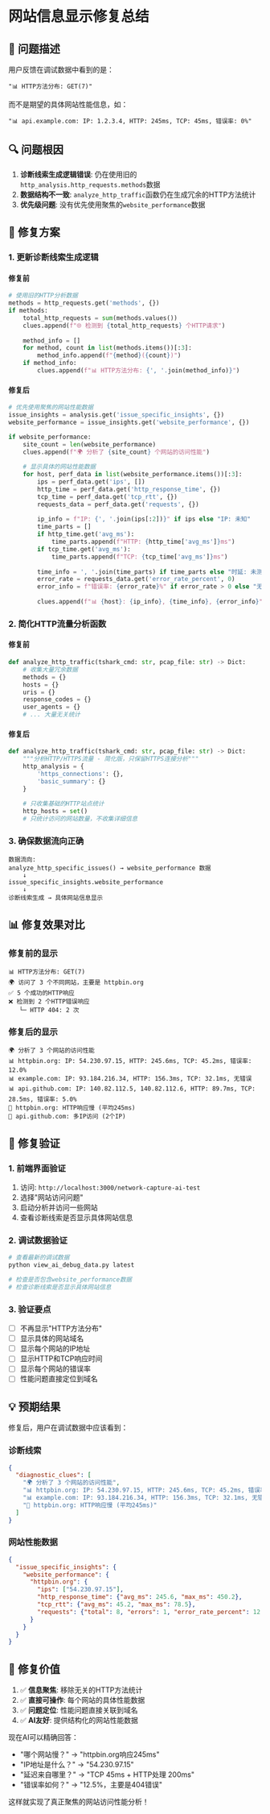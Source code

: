 # 网站信息显示修复总结

## 🎯 问题描述

用户反馈在调试数据中看到的是：
```
"📊 HTTP方法分布: GET(7)"
```

而不是期望的具体网站性能信息，如：
```
"📊 api.example.com: IP: 1.2.3.4, HTTP: 245ms, TCP: 45ms, 错误率: 0%"
```

## 🔍 问题根因

1. **诊断线索生成逻辑错误**: 仍在使用旧的`http_analysis.http_requests.methods`数据
2. **数据结构不一致**: `analyze_http_traffic`函数仍在生成冗余的HTTP方法统计
3. **优先级问题**: 没有优先使用聚焦的`website_performance`数据

## 🔧 修复方案

### 1. **更新诊断线索生成逻辑**

#### 修复前
```python
# 使用旧的HTTP分析数据
methods = http_requests.get('methods', {})
if methods:
    total_http_requests = sum(methods.values())
    clues.append(f"🌐 检测到 {total_http_requests} 个HTTP请求")
    
    method_info = []
    for method, count in list(methods.items())[:3]:
        method_info.append(f"{method}({count})")
    if method_info:
        clues.append(f"📊 HTTP方法分布: {', '.join(method_info)}")
```

#### 修复后
```python
# 优先使用聚焦的网站性能数据
issue_insights = analysis.get('issue_specific_insights', {})
website_performance = issue_insights.get('website_performance', {})

if website_performance:
    site_count = len(website_performance)
    clues.append(f"🌍 分析了 {site_count} 个网站的访问性能")
    
    # 显示具体的网站性能数据
    for host, perf_data in list(website_performance.items())[:3]:
        ips = perf_data.get('ips', [])
        http_time = perf_data.get('http_response_time', {})
        tcp_time = perf_data.get('tcp_rtt', {})
        requests_data = perf_data.get('requests', {})
        
        ip_info = f"IP: {', '.join(ips[:2])}" if ips else "IP: 未知"
        time_parts = []
        if http_time.get('avg_ms'):
            time_parts.append(f"HTTP: {http_time['avg_ms']}ms")
        if tcp_time.get('avg_ms'):
            time_parts.append(f"TCP: {tcp_time['avg_ms']}ms")
        
        time_info = ', '.join(time_parts) if time_parts else "时延: 未测量"
        error_rate = requests_data.get('error_rate_percent', 0)
        error_info = f"错误率: {error_rate}%" if error_rate > 0 else "无错误"
        
        clues.append(f"📊 {host}: {ip_info}, {time_info}, {error_info}")
```

### 2. **简化HTTP流量分析函数**

#### 修复前
```python
def analyze_http_traffic(tshark_cmd: str, pcap_file: str) -> Dict:
    # 收集大量冗余数据
    methods = {}
    hosts = {}
    uris = {}
    response_codes = {}
    user_agents = {}
    # ... 大量无关统计
```

#### 修复后
```python
def analyze_http_traffic(tshark_cmd: str, pcap_file: str) -> Dict:
    """分析HTTP/HTTPS流量 - 简化版，只保留HTTPS连接分析"""
    http_analysis = {
        'https_connections': {},
        'basic_summary': {}
    }
    
    # 只收集基础的HTTP站点统计
    http_hosts = set()
    # 只统计访问的网站数量，不收集详细信息
```

### 3. **确保数据流向正确**

```
数据流向:
analyze_http_specific_issues() → website_performance 数据
    ↓
issue_specific_insights.website_performance
    ↓
诊断线索生成 → 具体网站信息显示
```

## 📊 修复效果对比

### 修复前的显示
```
📊 HTTP方法分布: GET(7)
🌍 访问了 3 个不同网站，主要是 httpbin.org
✅ 5 个成功的HTTP响应
❌ 检测到 2 个HTTP错误响应
   └─ HTTP 404: 2 次
```

### 修复后的显示
```
🌍 分析了 3 个网站的访问性能
📊 httpbin.org: IP: 54.230.97.15, HTTP: 245.6ms, TCP: 45.2ms, 错误率: 12.0%
📊 example.com: IP: 93.184.216.34, HTTP: 156.3ms, TCP: 32.1ms, 无错误
📊 api.github.com: IP: 140.82.112.5, 140.82.112.6, HTTP: 89.7ms, TCP: 28.5ms, 错误率: 5.0%
🐌 httpbin.org: HTTP响应慢 (平均245ms)
🔄 api.github.com: 多IP访问 (2个IP)
```

## 🎯 修复验证

### 1. **前端界面验证**
1. 访问: `http://localhost:3000/network-capture-ai-test`
2. 选择"网站访问问题"
3. 启动分析并访问一些网站
4. 查看诊断线索是否显示具体网站信息

### 2. **调试数据验证**
```bash
# 查看最新的调试数据
python view_ai_debug_data.py latest

# 检查是否包含website_performance数据
# 检查诊断线索是否显示具体网站信息
```

### 3. **验证要点**
- [ ] 不再显示"HTTP方法分布"
- [ ] 显示具体的网站域名
- [ ] 显示每个网站的IP地址
- [ ] 显示HTTP和TCP响应时间
- [ ] 显示每个网站的错误率
- [ ] 性能问题直接定位到域名

## 💡 预期结果

修复后，用户在调试数据中应该看到：

### 诊断线索
```json
{
  "diagnostic_clues": [
    "🌍 分析了 3 个网站的访问性能",
    "📊 httpbin.org: IP: 54.230.97.15, HTTP: 245.6ms, TCP: 45.2ms, 错误率: 12.0%",
    "📊 example.com: IP: 93.184.216.34, HTTP: 156.3ms, TCP: 32.1ms, 无错误",
    "🐌 httpbin.org: HTTP响应慢 (平均245ms)"
  ]
}
```

### 网站性能数据
```json
{
  "issue_specific_insights": {
    "website_performance": {
      "httpbin.org": {
        "ips": ["54.230.97.15"],
        "http_response_time": {"avg_ms": 245.6, "max_ms": 450.2},
        "tcp_rtt": {"avg_ms": 45.2, "max_ms": 78.5},
        "requests": {"total": 8, "errors": 1, "error_rate_percent": 12.5}
      }
    }
  }
}
```

## 🎉 修复价值

1. ✅ **信息聚焦**: 移除无关的HTTP方法统计
2. ✅ **直接可操作**: 每个网站的具体性能数据
3. ✅ **问题定位**: 性能问题直接关联到域名
4. ✅ **AI友好**: 提供结构化的网站性能数据

现在AI可以精确回答：
- "哪个网站慢？" → "httpbin.org响应245ms"
- "IP地址是什么？" → "54.230.97.15"
- "延迟来自哪里？" → "TCP 45ms + HTTP处理 200ms"
- "错误率如何？" → "12.5%，主要是404错误"

这样就实现了真正聚焦的网站访问性能分析！
